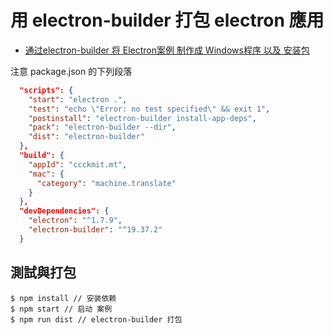 # 用 electron-builder 打包 electron 應用

* [通过electron-builder 将 Electron案例 制作成 Windows程序 以及 安装包](http://java.ctolib.com/hxiaofeng2016-electron-builder-real.html)

注意 package.json 的下列段落

```json
  "scripts": {
    "start": "electron .",
    "test": "echo \"Error: no test specified\" && exit 1",
    "postinstall": "electron-builder install-app-deps",
    "pack": "electron-builder --dir",
    "dist": "electron-builder"
  },
  "build": {
    "appId": "ccckmit.mt",
    "mac": {
      "category": "machine.translate"
    }
  },
  "devDependencies": {
    "electron": "^1.7.9",
    "electron-builder": "^19.37.2"
  }
```

## 測試與打包

```
$ npm install // 安装依赖
$ npm start // 启动 案例
$ npm run dist // electron-builder 打包
```






